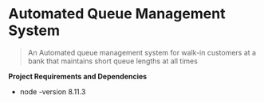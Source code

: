 # Automated Queue Management System
> An Automated queue management system for walk-in customers at a bank that maintains short queue lengths at all times

**Project Requirements and Dependencies**
- node -version 8.11.3
